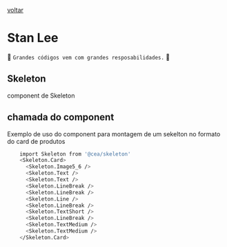 [voltar](../README.md)

Stan Lee
========
:star2: `Grandes códigos vem com grandes resposabilidades.` :star2:

## Skeleton

component de Skeleton

## chamada do component
Exemplo de uso do component para montagem de um sekelton no formato do card de produtos
```bash
    import Skeleton from '@cea/skeleton'
    <Skeleton.Card>
      <Skeleton.Image5_6 />
      <Skeleton.Text />
      <Skeleton.Text />
      <Skeleton.LineBreak />
      <Skeleton.LineBreak />
      <Skeleton.Line />
      <Skeleton.LineBreak />
      <Skeleton.TextShort />
      <Skeleton.LineBreak />
      <Skeleton.TextMedium />
      <Skeleton.TextMedium />
    </Skeleton.Card>

  ```

